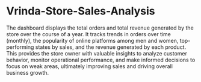 # Vrinda-Store-Sales-Analysis

The dashboard displays the total orders and total revenue generated by the store over the course of a year. It tracks trends in orders over time (monthly), the popularity of online platforms among men and women, top-performing states by sales, and the revenue generated by each product. This provides the store owner with valuable insights to analyze customer behavior, monitor operational performance, and make informed decisions to focus on weak areas, ultimately improving sales and driving overall business growth.
